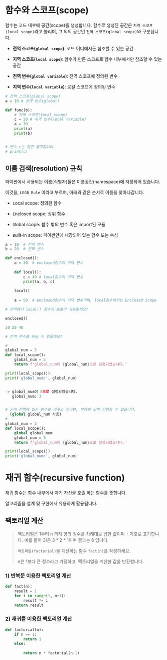 # 함수와 스코프(scope)

함수는 코드 내부에 공간(scope)를 생성합니다. 함수로 생성된 공간은 `지역 스코프(local scope)`라고 불리며, 그 외의 공간인 `전역 스코프(global scope)`와 구분됩니다.

- **전역 스코프(`global scope`)**: 코드 어디에서든 참조할 수 있는 공간
- **지역 스코프(`local scope`)**: 함수가 만든 스코프로 함수 내부에서만 참조할 수 있는 공간

- **전역 변수(`global variable`)**: 전역 스코프에 정의된 변수
- **지역 변수(`local variable`)**: 로컬 스코프에 정의된 변수



```py
# 전역 스코프(global scope)
a = 10 # 전역 변수(global)

def func(b):
    # 지역 스코프(local scope)
    c = 20 # 지역 변수(local variable)
    a = 30
    print(a)
    print(b)


# 변수 c는 접근 불가합니다.
# print(c)
```



## 이름 검색(resolution) 규칙

파이썬에서 사용되는 이름(식별자)들은 이름공간(namespace)에 저장되어 있습니다.

이것을, `LEGB Rule` 이라고 부르며, 아래와 같은 순서로 이름을 찾아나갑니다.

- `L`ocal scope: 정의된 함수

- `E`nclosed scope: 상위 함수

- `G`lobal scope: 함수 밖의 변수 혹은 import된 모듈

- `B`uilt-in scope: 파이썬안에 내장되어 있는 함수 또는 속성

```py
a = 10  # 전역 변수
b = 20  # 전역 변수

def enclosed():
    a = 30  # enclosed함수의 지역 변수
    
    def local():
        c = 40 # local함수의 지역 변수
        print(a, b, c)
    
    local()
    
    a = 50  # enclosed함수의 지역 변수이며, local함수에서는 Enclosed Scope

# 전역에서 local() 함수의 호출이 가능할까요?

enclosed()

30 20 40

# 전역 변수를 바꿀 수 있을까요?

#
global_num = 3
def local_scope():
    global_num = 5
    return f'global_num이 {global_num}으로 설정되었습니다.'

print(local_scope())
print('global_num:', global_num)


-> global_num이 5으로 설정되었습니다.
   global_num: 3


# 굳이 전역에 있는 변수를 바꾸고 싶다면, 아래와 같이 선언할 수 있습니다.
  (global global_num 사용)
#
global_num = 3
def local_scope():
    global global_num
    global_num = 5
    return f'global_num이 {global_num}으로 설정되었습니다.'

print(local_scope())
print('global_num:', global_num)
```





# 재귀 함수(recursive function)

재귀 함수는 함수 내부에서 자기 자신을 호출 하는 함수를 뜻합니다.

알고리즘을 설계 및 구현에서 유용하게 활용됩니다.

## 팩토리얼 계산

> 팩토리얼은 1부터 n 까지 양의 정수를 차례대로 곱한 값이며 `!` 기호로 표기합니다. 예를 들어 3!은 3 * 2 * 1이며 결과는 6 입니다.
>
> `팩토리얼(factorial)`을 계산하는 함수 `fact(n)`를 작성하세요.
>
> n은 1보다 큰 정수라고 가정하고, 팩토리얼을 계산한 값을 반환합니다.



### 1) 반복문 이용한 팩토리얼 계산

```python
def fact(n):
    result = 1
    for i in range(1, n+1):
        result *= i
    return result
```



### 2) 재귀를 이용한 팩토리얼 계산

```python
def factorial(n):
    if n == 1:
        return 1
    else:
        
        return n * factorial(n-1)
```

